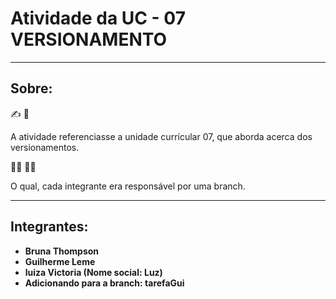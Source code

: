 <h1>Atividade da UC - 07 VERSIONAMENTO</h1>
<hr>

<h2>Sobre: </h2>

:writing_hand: :rocket:

<p>A atividade referenciasse a unidade currícular 07, que aborda acerca dos versionamentos.</p>

:man_singer: :technologist:

<p>O qual, cada integrante era responsável por uma branch.</p>

<hr>
<h2>Integrantes: </h2>

<ul>
    <li><strong>Bruna Thompson</strong></li>
    <li><strong>Guilherme Leme</strong></li>
    <li><strong>luiza Victoria (Nome social: Luz)</strong></li>
    <li><strong>Adicionando para a branch: tarefaGui<strong></li>
</ul>
